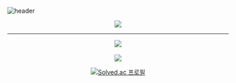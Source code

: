 ![header](https://capsule-render.vercel.app/api?type=waving&color=auto&height=250&section=header&text=🐈yeonk%20Github🐈&fontSize=90)

<p align="center">
<img src="https://github.com/sunk-dev/sunk-dev/assets/103514806/946c9d56-392a-44f9-bf9c-1618e431033f"></img>
</p>
<hr>
<p align="center">
<img src="https://github-readme-stats.vercel.app/api/top-langs/?username=yeonk-dev&layout=compact"><br><br>
<img src="https://github-readme-stats.vercel.app/api?username=yeonk-dev&show_icons=true">
</p>
<div align="center">

[![Solved.ac
프로필](http://mazassumnida.wtf/api/v2/generate_badge?boj=jyk2342)](https://solved.ac/jyk2342)

</div>
